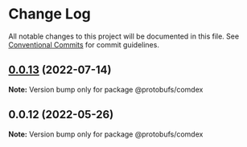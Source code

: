 # Change Log

All notable changes to this project will be documented in this file.
See [Conventional Commits](https://conventionalcommits.org) for commit guidelines.

## [0.0.13](https://github.com/cosmology-tech/proto-registry/compare/@protobufs/comdex@0.0.12...@protobufs/comdex@0.0.13) (2022-07-14)

**Note:** Version bump only for package @protobufs/comdex





## 0.0.12 (2022-05-26)

**Note:** Version bump only for package @protobufs/comdex
